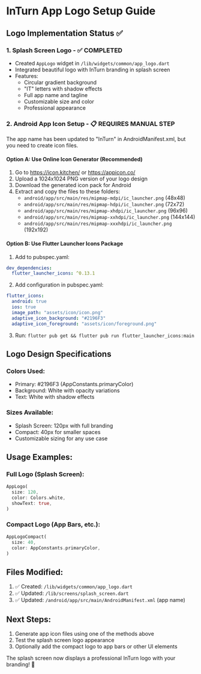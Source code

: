 # InTurn App Logo Setup Guide

## Logo Implementation Status ✅

### 1. Splash Screen Logo - ✅ COMPLETED
- Created `AppLogo` widget in `/lib/widgets/common/app_logo.dart`
- Integrated beautiful logo with InTurn branding in splash screen
- Features:
  - Circular gradient background
  - "IT" letters with shadow effects
  - Full app name and tagline
  - Customizable size and color
  - Professional appearance

### 2. Android App Icon Setup - 📋 REQUIRES MANUAL STEP

The app name has been updated to "InTurn" in AndroidManifest.xml, but you need to create icon files.

#### Option A: Use Online Icon Generator (Recommended)
1. Go to https://icon.kitchen/ or https://appicon.co/
2. Upload a 1024x1024 PNG version of your logo design
3. Download the generated icon pack for Android
4. Extract and copy the files to these folders:
   - `android/app/src/main/res/mipmap-mdpi/ic_launcher.png` (48x48)
   - `android/app/src/main/res/mipmap-hdpi/ic_launcher.png` (72x72)
   - `android/app/src/main/res/mipmap-xhdpi/ic_launcher.png` (96x96)
   - `android/app/src/main/res/mipmap-xxhdpi/ic_launcher.png` (144x144)
   - `android/app/src/main/res/mipmap-xxxhdpi/ic_launcher.png` (192x192)

#### Option B: Use Flutter Launcher Icons Package
1. Add to pubspec.yaml:
```yaml
dev_dependencies:
  flutter_launcher_icons: ^0.13.1
```

2. Add configuration in pubspec.yaml:
```yaml
flutter_icons:
  android: true
  ios: true
  image_path: "assets/icon/icon.png"
  adaptive_icon_background: "#2196F3"
  adaptive_icon_foreground: "assets/icon/foreground.png"
```

3. Run: `flutter pub get && flutter pub run flutter_launcher_icons:main`

## Logo Design Specifications

### Colors Used:
- Primary: #2196F3 (AppConstants.primaryColor)
- Background: White with opacity variations
- Text: White with shadow effects

### Sizes Available:
- Splash Screen: 120px with full branding
- Compact: 40px for smaller spaces
- Customizable sizing for any use case

## Usage Examples:

### Full Logo (Splash Screen):
```dart
AppLogo(
  size: 120,
  color: Colors.white,
  showText: true,
)
```

### Compact Logo (App Bars, etc.):
```dart
AppLogoCompact(
  size: 40,
  color: AppConstants.primaryColor,
)
```

## Files Modified:
1. ✅ Created: `/lib/widgets/common/app_logo.dart`
2. ✅ Updated: `/lib/screens/splash_screen.dart`
3. ✅ Updated: `/android/app/src/main/AndroidManifest.xml` (app name)

## Next Steps:
1. Generate app icon files using one of the methods above
2. Test the splash screen logo appearance
3. Optionally add the compact logo to app bars or other UI elements

The splash screen now displays a professional InTurn logo with your branding! 🎉
